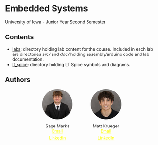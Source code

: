 # Embedded Systems 
University of Iowa - Junior Year Second Semester

## Contents
- [labs](https://github.com/mattnkrueger/embedded_systems_marks_krueger/tree/main/labs): directory holding lab content for the course. Included in each lab are directories _src/_ and _doc/_ holding assembly/arduino code and lab documentation.
- [lt_spice](https://github.com/mattnkrueger/embedded_systems_marks_krueger/tree/main/lt_spice): directory holding LT Spice symbols and diagrams.

## Authors  

<div style="display: flex; justify-content: center; gap: 60px;">
  <div align="center">
    <img src="img/smarks.jpeg" alt="Sage Marks" style="width: 100px; height: 100px; border-radius: 50%; margin-bottom: 10px;">
    <div style="display: flex; align-items: center; justify-content: center;">
      Sage Marks
    </div>
    <div style="display: flex; flex-direction: column; gap: 5px;">
      <a href="mailto:sage-marks@uiowa.edu" style="color: yellow;">Email</a>
      <a href="https://www.linkedin.com/in/sage-marks-71a044293/" style="color: yellow;">LinkedIn</a>
    </div>
  </div>

  <div align="center">
    <img src="img/mkrueger.png" alt="Matt Krueger" style="width: 100px; height: 100px; border-radius: 50%; margin-bottom: 10px;">
    <div style="display: flex; align-items: center; justify-content: center;">
      Matt Krueger
    </div>
    <div style="display: flex; flex-direction: column; gap: 5px;">
      <a href="mailto:matthew-krueger@uiowa.edu" style="color: yellow;">Email</a>
      <a href="https://www.linkedin.com/in/mattnkrueger/" style="color: yellow;">LinkedIn</a>
    </div>
</div>              
    
